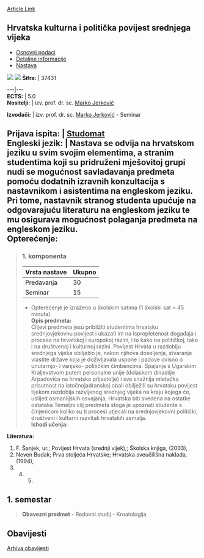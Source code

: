 [Article Link](https://www.fhs.hr/predmet/hkppsv)

## Hrvatska kulturna i politička povijest srednjega vijeka
  * [Osnovni podaci](https://www.fhs.hr/predmet/hkppsv#v1id-523752_507227_1_0 "Osnovni podaci")
  * [Detaljne informacije](https://www.fhs.hr/predmet/hkppsv#v1id-523752_507227_1_1 "Detaljne informacije")
  * [Nastava](https://www.fhs.hr/predmet/hkppsv#v1id-523752_507227_1_2 "Nastava")


[![](https://www.fhs.hr/img/flags/gif/hr.gif)](https://www.fhs.hr/predmet/hkppsv) [![](https://www.fhs.hr/img/flags/gif/gb.gif)](https://www.fhs.hr/en/course/ccaphotma)
**Šifra:** |  37431  
  
---|---  
**ECTS:** |  5.0   
**Nositelji:** |  izv. prof. dr. sc. [Marko Jerković](https://www.fhs.hr/djelatnik/marko.jerkovic)   
  
**Izvođači:** |  izv. prof. dr. sc. [Marko Jerković](https://www.fhs.hr/djelatnik/marko.jerkovic) - Seminar  
  
**Prijava ispita:** |  [Studomat](http://www.isvu.hr/studomat)  
**Engleski jezik:** |  Nastava se odvija na hrvatskom jeziku u svim svojim elementima, a stranim studentima koji su pridruženi mješovitoj grupi nudi se mogućnost savladavanja predmeta pomoću dodatnih izravnih konzultacija s nastavnikom i asistentima na engleskom jeziku. Pri tome, nastavnik stranog studenta upućuje na odgovarajuću literaturu na engleskom jeziku te mu osigurava mogućnost polaganja predmeta na engleskom jeziku.   
**Opterećenje:**  
---  
> ### 1. komponenta
> | Vrsta nastave | Ukupno  
> ---|---  
> Predavanja | 30  
> Seminar | 15  
> * Opterećenje je izraženo u školskim satima (1 školski sat = 45 minuta)   
**Opis predmeta:**  
> Ciljevi predmeta jesu približiti studentima hrvatsku srednjovjekovnu povijest i ukazati im na isprepletenost događaja i procesa na hrvatskoj i europskoj razini, i to kako na političkoj, tako i na društvenoj i kulturnoj razini. Povijest Hrvata u razdoblju srednjega vijeka obilježio je, nakon njihova doseljenja, stvaranje vlastite države koja je doživljavala uspone i padove ovisno o unutarnjo- i vanjsko- političkim čimbencima. Spajanje s Ugarskim Kraljevstvom putem personalne unije (dolaskom dinastije Arpadovića na hrvatsko prijestolje) i sve snažnija mletačka prisutnost na istočnojadranskoj obali obilježili su hrvatsku povijest tijekom razdoblja razvijenog srednjeg vijeka na kraju kojega će, uslijed osmanlijskih osvajanja, Hrvatska biti svedena na ostatke ostataka Temeljni cilj predmeta stoga je upoznati studente s činjenicom koliko su ti procesi utjecali na srednjovjekovni politički, društveni i kulturni razvitak hrvatskih zemalja.  
**Ishodi učenja:**  

  
**Literatura:**  
  1. F. Šanjek, ur.; Povijest Hrvata (srednji vijek),; Školska knjiga, (2003), 
  2. Neven Budak; Prva stoljeća Hrvatske; Hrvatska sveučilišna naklada, (1994), 
  3.   4.   5. 
  
**1. semestar**  
---  
> **Obavezni predmet** - Redovni studij - Kroatologija  
>   
## Obavijesti
[Arhiva obavijesti](https://www.fhs.hr/predmet/hkppsv?@=20pal#news_81501 "Arhiva obavijesti")
